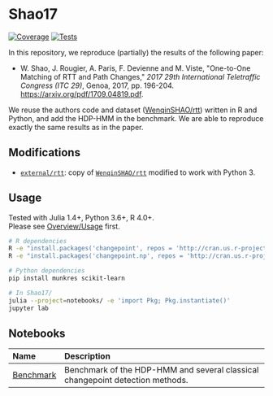 # Shao17

[![Coverage](https://img.shields.io/codecov/c/github/SmartMonitoringSchemes/Shao17?logo=codecov&logoColor=white)](https://app.codecov.io/gh/SmartMonitoringSchemes/Shao17)
[![Tests](https://img.shields.io/github/workflow/status/SmartMonitoringSchemes/Shao17/Tests?logo=github&label=tests)](https://github.com/SmartMonitoringSchemes/Shao17/actions/workflows/tests.yml)

In this repository, we reproduce (partially) the results of the following paper:
-  W. Shao, J. Rougier, A. Paris, F. Devienne and M. Viste, "One-to-One Matching of RTT and Path Changes," _2017 29th International Teletraffic Congress (ITC 29)_, Genoa, 2017, pp. 196-204. https://arxiv.org/pdf/1709.04819.pdf.

We reuse the authors code and dataset ([WenqinSHAO/rtt](https://github.com/WenqinSHAO/rtt.git)) written in R and Python, and add the HDP-HMM in the benchmark. 
We are able to reproduce exactly the same results as in the paper.

## Modifications

- [`external/rtt`](/external/rtt): copy of [`WenqinSHAO/rtt`](https://github.com/WenqinSHAO/rtt.git) modified to work with Python 3.

## Usage

Tested with Julia 1.4+, Python 3.6+, R 4.0+.  
Please see [Overview/Usage](https://github.com/SmartMonitoringSchemes/Overview/blob/master/README.md#usage) first.

```bash
# R dependencies
R -e "install.packages('changepoint', repos = 'http://cran.us.r-project.org')"
R -e "install.packages('changepoint.np', repos = 'http://cran.us.r-project.org')"

# Python dependencies
pip install munkres scikit-learn
```

```bash
# In Shao17/
julia --project=notebooks/ -e 'import Pkg; Pkg.instantiate()'
jupyter lab
```

## Notebooks

Name | Description
:----|:-----------
[Benchmark](/notebooks/Benchmark.ipynb) | Benchmark of the HDP-HMM and several classical changepoint detection methods.
